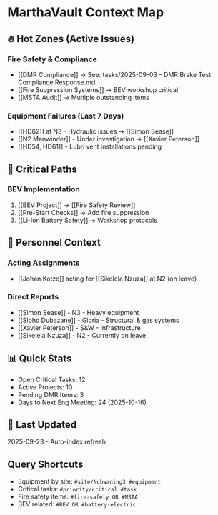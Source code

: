 # MarthaVault Context Map
<!-- Auto-updated index for intelligent recall -->

## 🔥 Hot Zones (Active Issues)
### Fire Safety & Compliance
- [[DMR Compliance]] → See: tasks/2025-09-03 – DMR Brake Test Compliance Response.md
- [[Fire Suppression Systems]] → BEV workshop critical
- [[MSTA Audit]] → Multiple outstanding items

### Equipment Failures (Last 7 Days)
- [[HD62]] at N3 - Hydraulic issues → [[Simon Sease]]
- [[N2 Manwinder]] - Under investigation → [[Xavier Peterson]]
- [[HD54, HD61]] - Lubri vent installations pending

## 🚀 Critical Paths
### BEV Implementation
1. [[BEV Project]] → [[Fire Safety Review]]
2. [[Pre-Start Checks]] → Add fire suppression
3. [[Li-Ion Battery Safety]] → Workshop protocols

## 👥 Personnel Context
### Acting Assignments
- [[Johan Kotze]] acting for [[Sikelela Nzuza]] at N2 (on leave)

### Direct Reports
- [[Simon Sease]] - N3 - Heavy equipment
- [[Sipho Dubazane]] - Gloria - Structural & gas systems
- [[Xavier Peterson]] - S&W - Infrastructure
- [[Sikelela Nzuza]] - N2 - Currently on leave

## 📊 Quick Stats
- Open Critical Tasks: 12
- Active Projects: 10
- Pending DMR Items: 3
- Days to Next Eng Meeting: 24 (2025-10-16)

## 🔄 Last Updated
2025-09-23 - Auto-index refresh

## Query Shortcuts
- Equipment by site: `#site/Nchwaning3 #equipment`
- Critical tasks: `#priority/critical #task`
- Fire safety items: `#fire-safety OR #MSTA`
- BEV related: `#BEV OR #battery-electric`
